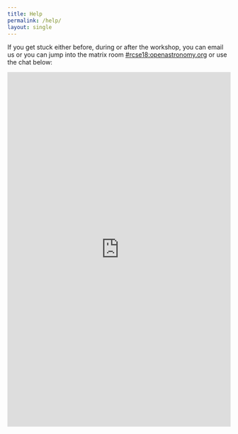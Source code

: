 ```yaml
---
title: Help
permalink: /help/
layout: single
---
```


If you get stuck either before, during or after the workshop, you can email us or you can jump into the matrix room [#rcse18:openastronomy.org](https://chat.openastronomy.org/#/room/#rcsc18:openastronomy.org) or use the chat below:


<iframe src="https://chat.openastronomy.org/#/room/#rcsc18:openastronomy.org" style="border:0; width:100%; height:800px;">
